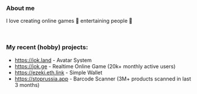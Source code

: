 ### About me

I love creating online games 👾 entertaining people 🤡

<br/>

### My recent (hobby) projects:

* https://jok.land - Avatar System
* https://jok.ge - Realtime Online Game (20k+ monthly active users)
* https://ezeki.eth.link - Simple Wallet
* https://stoprussia.app - Barcode Scanner (3M+ products scanned in last 3 months)

<br/>
<br/>
